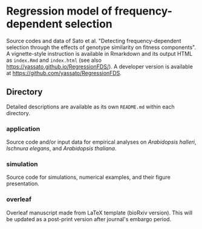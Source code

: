 # Regression model of frequency-dependent selection

Source codes and data of Sato et al. "Detecting frequency-dependent selection through the effects of genotype similarity on fitness components". A vignette-style instruction is available in Rmarkdown and its output HTML as `index.Rmd` and `index.html` (see also <https://yassato.github.io/RegressionFDS/>). A developer version is available at <https://github.com/yassato/RegressionFDS>.

## Directory

Detailed descriptions are available as its own `README.md` within each directory.

### application

Source code and/or input data for empirical analyses on *Arabidopsis halleri*, *Ischnura elegans*, and *Arabidopsis thaliana*.

### simulation

Source code for simulations, numerical examples, and their figure presentation.

### overleaf

Overleaf manuscript made from LaTeX template (bioRxiv version). This will be updated as a post-print version after journal's embargo period.
